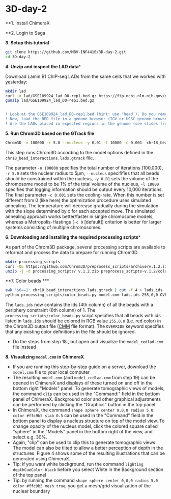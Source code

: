 # 3D-day-2
**1. Install ChimeraX

**2. Login to Saga

**3.  Setup this tutorial**
```bash
git clone https://github.com/MBV-INF4410/3D-day-2.git
cd 3D-day-2
```
**4. Unzip and inspect the LAD data***

Download Lamin B1 ChIP-seq LADs from the same cells that we worked with yesterday:
```bash
mkdir lad
curl -o lad/GSE109924_lad_D0-rep1.bed.gz https://ftp.ncbi.nlm.nih.gov/geo/series/GSE109nnn/GSE109924/suppl/GSE109924_lad_D0-rep1.bed.gz
gunzip lad/GSE109924_lad_D0-rep1.bed.gz
```

```diff

! Look at the GSE109924_lad_D0-rep1.bed (hint: use 'head'). Do you remember what LADs were (ref. slides)?
! Now, load the BED file in a genome browser (IGV or UCSC genome browser). 
! Are the LADs placed in expected regions in the genome (see slides from earlier today)?
```

**5. Run Chrom3D based on the GTrack file**
```bash
Chrom3D -n 100000 -r 5.0 --nucleus -y 0.01 -l 10000 -c 0.001  chr18_bead_interactions.lads.gtrack > model.cmm
```
This step runs Chrom3D according to the model options defined in the `chr18_bead_interactions.lads.gtrack` file. 

The parameter `-n 100000` specifies the total number of iterations (100,000), `-r 5.0` sets the nuclear radius to 5μm, `--nucleus` specififies that all beads should be constrained within the nucleus, `-y 0.01` sets the volume of the chromosome model to be 1% of the total volume of the nucleus, `-l 10000` specifies that logging information should be output every 10,000 iterations. The final parameter `-c 0.001` sets the cooling-rate. When this number is set different from 0 (like here) the optimization procedure uses simulated annealing. The temperature will decrease gradually during the simulation with the slope determined by c for each accepted move. The simulated annealing approach works better/faster in single chromosome models, whereas a Metropolis-Hastings (`-c 0` [default]) criterion is better for larger systems consisting of multiple chromosomes.

**6. Downloading and installing the required processing scripts***

As part of the Chrom3D package, several processing scripts are available to reformat and process the data to prepare for running Chrom3D.
```bash
mkdir processing_scripts
curl -OL https://github.com/Chrom3D/preprocess_scripts/archive/v.1.2.zip
unzip -j -d processing_scripts/ v.1.2.zip preprocess_scripts-v.1.2/color_beads.py
```

**7. Color beads ***
```bash
awk '$6==1' chr18_bead_interactions.lads.gtrack | cut -f 4 > lads.ids
python processing_scripts/color_beads.py model.cmm lads.ids 255,0,0 OVERRIDE > model_redlad.cmm
```

The `lads.ids` now contains the ids (4th column) of all the beads with a periphery constraint (6th column) of 1. The `processing_scripts/color_beads.py` script specifies that all beads with ids listed in `lads.ids` should be colored in RGB value `255,0,0` (i.e. red color) in the Chrom3D output file ([CMM](https://www.cgl.ucsf.edu/chimera/docs/ContributedSoftware/volumepathtracer/volumepathtracer.html#markerfiles) file format). The `OVERRIDE` keyword specifies that any existing color definitions in the file should be ignored. 

- Do the steps from step 18., but open and visualize the `model_redlad.cmm` file instead


**8. Visualizing `model.cmm` in ChimeraX**
- If you are running this step-by-step guide on a server, download the `model.cmm` file to your local computer
- The resulting `model.cmm` (and `model_redlad.cmm` from step 19) can be opened in ChimeraX and displays of these turned on and off in the bottom right "Models" panel. To generate tomographic views of models, the command `clip` can be used in the "Command:" field in the bottom panel of ChimeraX. Background color and other graphical adjustments can be performed by clicking the "Graphics" button in the top panel.
- In ChimeraX, the command `shape sphere center 0,0,0 radius 5.0 color #ffc9b5 slab 0.5` can be used in the "Command" field in the bottom panel to display a nucleus structure on top of the model view. To change opacity of the nucleus model, click the colored square called "sphere" in the "Models" panel in the bottom right of the view, and select e.g. 30%. 
- Again, "clip" can be used to clip this to generate tomographic views. The model can also be tilted to allow a better perception of depth in the structures. Figure 4 shows some of the resulting illustrations that can be generated using ChimeraX.
- Tip: if you want white background, run the command `lighting depthCueColor black` before you select White in the Background section of the top panel
- Tip: by running the command `shape sphere center 0,0,0 radius 5.0 color #ffc9b5 mesh true`, you get a mesh/grid visualization of the nuclear boundary



